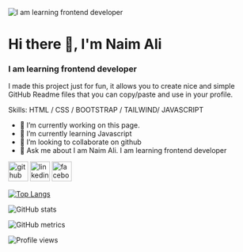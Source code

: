 ![I am learning frontend developer](https://arturssmirnovs.github.io/github-profile-readme-generator/images/banner.png)
# Hi there 👋, I'm Naim Ali
### I am learning frontend developer


I made this project just for fun, it allows you to create nice and simple GitHub Readme files that you can copy/paste and use in your profile.

Skills: HTML / CSS / BOOTSTRAP / TAILWIND/ JAVASCRIPT

- 🔭 I’m currently working on this page. 
- 🌱 I’m currently learning Javascript 
- 👯 I’m looking to collaborate on github 
- 💬 Ask me about I am Naim Ali. I am learning frontend developer 


[<img src='https://cdn.jsdelivr.net/npm/simple-icons@3.0.1/icons/github.svg' alt='github' height='40'>](https://github.com/naimalinaim1)  [<img src='https://cdn.jsdelivr.net/npm/simple-icons@3.0.1/icons/linkedin.svg' alt='linkedin' height='40'>](https://www.linkedin.com/in/naimalinaim1/)  [<img src='https://cdn.jsdelivr.net/npm/simple-icons@3.0.1/icons/facebook.svg' alt='facebook' height='40'>](https://www.facebook.com/naimalinaim1)  

[![Top Langs](https://github-readme-stats.vercel.app/api/top-langs/?username=naimalinaim1)](https://github.com/anuraghazra/github-readme-stats)

![GitHub stats](https://github-readme-stats.vercel.app/api?username=naimalinaim1&show_icons=true)  

![GitHub metrics](https://metrics.lecoq.io/naimalinaim1)  

![Profile views](https://gpvc.arturio.dev/naimalinaim1)  
